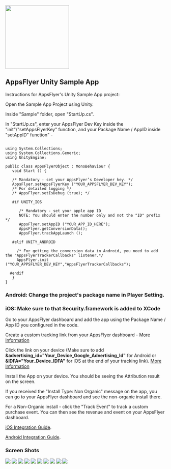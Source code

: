 <img src="https://www.appsflyer.com/wp-content/uploads/2016/11/logo-1.svg"  width="200">

<h2>AppsFlyer Unity Sample App</h2>

Instructions for AppsFlyer's Unity Sample App project:

Open the Sample App Project using Unity.

Inside "Sample" folder, open "StartUp.cs".

In "StartUp.cs", enter your AppsFlyer Dev Key inside the "init"/"setAppsFlyerKey" function, and your Package Name / AppID inside "setAppID" function" -


<pre><code>
using System.Collections;
using System.Collections.Generic;
using UnityEngine;

public class AppsFlyerObject : MonoBehaviour {
   void Start () {
   
   /* Mandatory - set your AppsFlyer’s Developer key. */
   AppsFlyer.setAppsFlyerKey ("YOUR_APPSFLYER_DEV_KEY");
   /* For detailed logging */
   /* AppsFlyer.setIsDebug (true); */
   
   #if UNITY_IOS
   
      /* Mandatory - set your apple app ID
      NOTE: You should enter the number only and not the "ID" prefix */
      AppsFlyer.setAppID ("YOUR_APP_ID_HERE");
      AppsFlyer.getConversionData();
      AppsFlyer.trackAppLaunch ();
      
   #elif UNITY_ANDROID
   
     /* For getting the conversion data in Android, you need to add the "AppsFlyerTrackerCallbacks" listener.*/
     AppsFlyer.init ("YOUR_APPSFLYER_DEV_KEY","AppsFlyerTrackerCallbacks");
     
  #endif
   }
}
</code></pre>

<h3>Android: Change the project's package name in Player Setting.</h3>
<h3>iOS: Make sure to that Security.framework is added to XCode</h3>

Go to your AppsFlyer dashboard and add the app using the Package Name / App ID you configured in the code.

Create a custom tracking link from your AppsFlyer dashboard - 
<a href="https://support.appsflyer.com/hc/en-us/articles/207033836-Custom-Media-Source-Configuration-e-g-E-mail-or-User-Invites-">More Information</a>
	
Click the link on your device (Make sure to add <b>&advertising_id="Your_Device_Google_Advertising_Id"</b> for Android or <b>&IDFA="Your_Device_IDFA"</b> for iOS at the end of your tracking link). <a href="https://support.appsflyer.com/hc/en-us/articles/207031996--Whitelisting-a-Test-Device">More Information</a>


Install the App on your device. You should be seeing the Attribution result on the screen.

If you received the "Install Type: Non Organic" message on the app, you can go to your AppsFlyer dashboard and see the non-organic install there.
    
For a Non-Organic install - click the "Track Event" to track a custom purchase event. You can then see the revenue and event on your AppsFlyer dashboard.


[iOS Integration Guide](http://support.appsflyer.com/entries/25458906-iOS-SDK-Integration-Guide-v2-5-3-x-New-API-).

[Android Integration Guide](http://support.appsflyer.com/entries/22801952-Android-SDK-Integration-Guide).


<h3>Screen Shots</h3>

<img src="/ScreenShots/ScreenShot1.png/">

<img src="/ScreenShots/ScreenShot2.png/">

<img src="/ScreenShots/ScreenShot3.png/">

<img src="/ScreenShots/ScreenShot4.png/">

<img src="/ScreenShots/ScreenShot5.png/">

<img src="/ScreenShots/ScreenShot6.png/">

<img src="/ScreenShots/ScreenShot7.png/">

<img src="/ScreenShots/ScreenShot8.png/">

<img src="/ScreenShots/ScreenShot9.png/">

<img src="/ScreenShots/ScreenShot10.png/">


